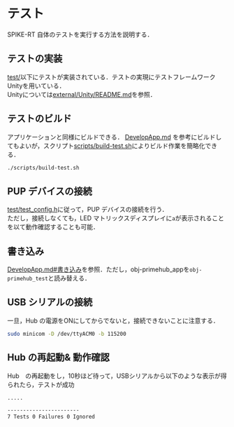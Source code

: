 # テスト
SPIKE-RT 自体のテストを実行する方法を説明する．

## テストの実装
[test/](../../test)以下にテストが実装されている．テストの実現にテストフレームワークUnityを用いている．  
Unityについては[external/Unity/README.md](../../external/Unity/README.md)を参照．

## テストのビルド
アプリケーションと同様にビルドできる．
[DevelopApp.md](DevelopApp.md) を参考にビルドしてもよいが，スクリプト[scripts/build-test.sh](../../scripts/build-test.sh)によりビルド作業を簡略化できる．
```bash
./scripts/build-test.sh
```

## PUP デバイスの接続
[test/test_config.h](../..//test/test_config.h)に従って，PUP デバイスの接続を行う．  
ただし，接続しなくても，LED マトリックスディスプレイに`a`が表示されることを以て動作確認することも可能．

## 書き込み
[DevelopApp.md#書き込み](DevelopApp.md#書き込み)を参照．ただし，obj-primehub_appを`obj-primehub_test`と読み替える．

## USB シリアルの接続
一旦，Hub の電源をONにしてからでないと，接続できないことに注意する．
```bash
sudo minicom -D /dev/ttyACM0 -b 115200
```

## Hub の再起動& 動作確認
Hub　の再起動をし，10秒ほど待って，USBシリアルから以下のような表示が得られたら，テストが成功
```bash
.....

-----------------------
7 Tests 0 Failures 0 Ignored 
```
